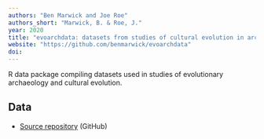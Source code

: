```yaml
---
authors: "Ben Marwick and Joe Roe"
authors_short: "Marwick, B. & Roe, J."
year: 2020
title: "evoarchdata: datasets from studies of cultural evolution in archaeology"
website: "https://github.com/benmarwick/evoarchdata"
doi: 
---
```


R data package compiling datasets used in studies of evolutionary archaeology and cultural evolution.

## Data

* [Source repository](https://github.com/benmarwick/evoarchdata) (GitHub)
